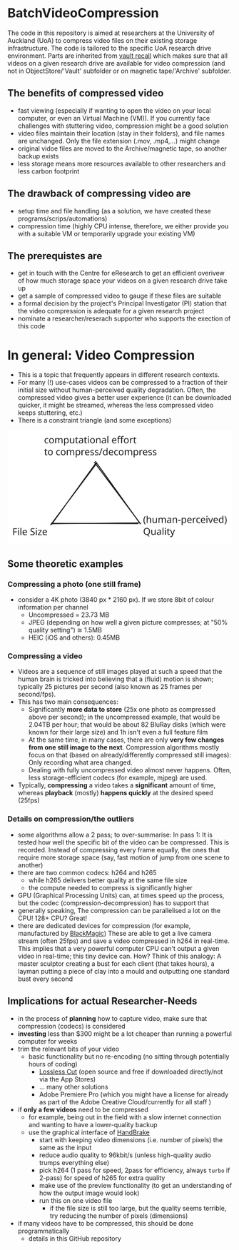 # BatchVideoCompression

The code in this repository is aimed at researchers at the University of Auckland (UoA) to compress video files on their existing storage infrastructure.
The code is tailored to the specific UoA research drive environment. 
Parts are inherited from [vault recall]([url](https://github.com/UoA-eResearch/vault_recall)https://github.com/UoA-eResearch/vault_recall) which makes sure that all videos on a given research drive are available for video compression (and not in ObjectStore/'Vault' subfolder or on magnetic tape/'Archive' subfolder.

## The benefits of compressed video

- fast viewing (especially if wanting to open the video on your local computer, or even an Virtual Machine (VM)). If you currently face challenges with stuttering video, compression might be a good solution
- video files maintain their location (stay in their folders), and file names are unchanged. Only the file extension (.mov, .mp4,...) might change
- original vidoe files are moved to the Archive/magnetic tape, so another backup exists
- less storage means more resources available to other researchers and less carbon footprint

## The drawback of compressing video are
- setup time and file handling (as a solution, we have created these programs/scrips/automations)
- compression time (highly CPU intense, therefore, we either provide you with a suitable VM or temporarily upgrade your existing VM)

## The prerequistes are

- get in touch with the Centre for eResearch to get an efficient overivew of how much storage space your videos on a given research drive take up
- get a sample of compressed video to gauge if these files are suitable
- a formal decision by the project's Principal Investigator (PI) station that the video compression is adequate for a given research project
- nominate a researcher/reserach supporter who supports the exection of this code


# In general: Video Compression

- This is a topic that frequently appears in different research contexts.
- For many (!) use-cases videos can be compressed to a fraction of their initial size without human-perceived quality degradation. Often, the compressed video gives a better user experience (it can be downloaded quicker, it might be streamed, whereas the less compressed video keeps stuttering, etc.)
- There is a constraint triangle (and some exceptions)

![](VideoCompressionTriangle.svg)

## Some theoretic examples
### Compressing a photo (one still frame)
- consider a 4K photo (3840 px * 2160 px). If we store 8bit of colour information per channel
	- Uncompressed = 23.73 MB
	- JPEG (depending on how well a given picture compresses; at "50% quality setting") ≅ 1.5MB
	- HEIC (iOS and others): 0.45MB

### Compressing a video
- Videos are a sequence of still images played at such a speed that the human brain is tricked into believing that a (fluid) motion is shown; typically 25 pictures per second (also known as 25 frames per second/fps).
- This has two main consequences:
	- Significantly **more data to store** (25x one photo as compressed above per second); in the uncompressed example, that would be 2.04TB per hour; that would be about 82 BluRay disks (which were known for their large size) and 1h isn't even a full feature film
	- At the same time, in many cases, there are only **very few changes from one still image to the next**. Compression algorithms mostly focus on that (based on already/differently compressed still images): Only recording what area changed. 
	- Dealing with fully uncompressed video almost never happens. Often, less storage-efficient codecs (for example, mjpeg) are used. 
- Typically, **compressing** a video takes a **significant** amount of time, whereas **playback** (mostly) **happens quickly** at the desired speed (25fps)

### Details on compression/the outliers
- some algorithms allow a 2 pass; to over-summarise: In pass 1: It is tested how well the specific bit of the video can be compressed. This is recorded. Instead of compressing every frame equally, the ones that require more storage space (say, fast motion of jump from one scene to another)
- there are two common codecs: h264 and h265
	- while h265 delivers better quality at the same file size
	- the compute needed to compress is significantly higher
- GPU (Graphical Processing Units) can, at times speed up the process, but the codec (compression-decompression) has to support that
- generally speaking, The compression can be parallelised a lot on the CPU! 128+ CPU? Great!
- there are dedicated devices for compression (for example, manufactured by [BlackMagic](https://www.blackmagicdesign.com/nz/products/ultrastudio/techspecs/W-DLUS-12)) These are able to get a live camera stream (often 25fps) and save a video compressed in h264 in real-time. This implies that a very powerful computer CPU can't output a given video in real-time; this tiny device can. How? Think of this analogy: A master sculptor creating a bust for each client (that takes hours), a layman putting a piece of clay into a mould and outputting one standard bust every second

## Implications for actual Researcher-Needs
- in the process of **planning** how to capture video, make sure that compression (codecs) is considered
- **investing** less than $300 might be a lot cheaper than running a powerful computer for weeks
- trim the relevant bits of your video 
	- basic functionality but no re-encoding (no sitting through potentially hours of coding)
		- [Lossless Cut](https://github.com/mifi/lossless-cut) (open source and free if downloaded directly/not via the App Stores)
		- ... many other solutions
		- Adobe Premiere Pro (which you might have a license for already as part of the Adobe Creative Cloud/currently for all staff )
- if **only a few videos** need to be compressed
	- for example, being out in the field with a slow internet connection and wanting to have a lower-quality backup
	- use the graphical interface of [HandBrake](https://handbrake.fr/) 
		- start with keeping video dimensions (i.e. number of pixels) the same as the input
		- reduce audio quality to 96kbit/s (unless high-quality audio trumps everything else)
		- pick h264 (1 pass for speed, 2pass for efficiency, always `turbo` if 2-pass) for speed of h265 for extra quality
		- make use of the preview functionality (to get an understanding of how the output image would look)
		- run this on one video file
			- if the file size is still too large, but the quality seems terrible, try reducing the number of pixels (dimensions)
- if many videos have to be compressed, this should be done programmatically
	- details in this GitHub repository
